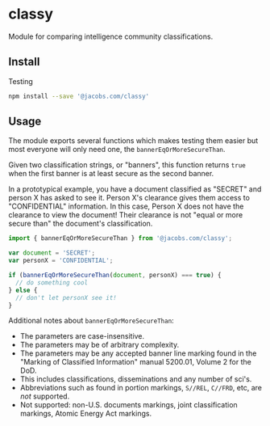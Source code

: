 # classy
Module for comparing intelligence community classifications.

## Install


Testing

````bash
npm install --save '@jacobs.com/classy'
````

## Usage

The module exports several functions which makes testing them easier but most everyone will only
need one, the `bannerEqOrMoreSecureThan`.

Given two classification strings, or "banners", this function returns `true` when the first banner
is at least secure as the second banner.

In a prototypical example, you have a document classified as "SECRET" and person X has asked to
see it. Person X's clearance gives them access to "CONFIDENTIAL" information. In this case, Person
X does not have the clearance to view the document! Their clearance is not "equal or more secure
than" the document's classification.


````js
import { bannerEqOrMoreSecureThan } from '@jacobs.com/classy';

var document = 'SECRET';
var personX = 'CONFIDENTIAL';

if (bannerEqOrMoreSecureThan(document, personX) === true) {
  // do something cool
} else {
  // don't let personX see it!
}
````

Additional notes about `bannerEqOrMoreSecureThan`:

* The parameters are case-insensitive.
* The parameters may be of arbitrary complexity.
* The parameters may be any accepted banner line marking found in the "Marking of Classified
  Information" manual 5200.01, Volume 2 for the DoD.
* This includes classifications, disseminations and any number of sci's.
* Abbreviations such as found in portion markings, `S//REL`, `C//FRD`, etc, are _not_ supported.
* Not supported: non-U.S. documents markings, joint classification markings, Atomic Energy Act
  markings.

